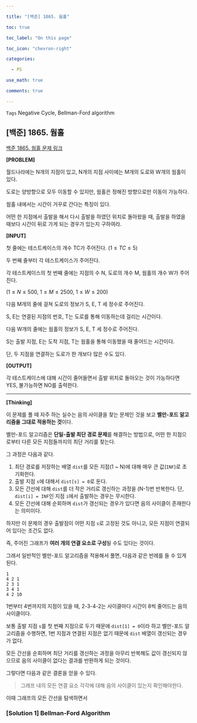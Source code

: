 ```yaml
---

title: "[백준] 1865. 웜홀"

toc: true

toc_label: "On this page"

toc_icon: "chevron-right"

categories:

  - PS

use_math: true

comments: true

---
```


`Tags` Negative Cycle, Bellman-Ford algorithm

## [백준] 1865. 웜홀

[백준 1865. 웜홀 문제 링크](https://www.acmicpc.net/problem/1865)

**[PROBLEM]**

월드나라에는 N개의 지점이 있고, N개의 지점 사이에는 M개의 도로와 W개의 웜홀이 있다.

도로는 양방향으로 모두 이동할 수 있지만, 웜홀은 정해진 방향으로만 이동이 가능하다.

웜홀 내에서는 시간이 거꾸로 간다는 특징이 있다.

어떤 한 지점에서 출발을 해서 다시 출발을 하였던 위치로 돌아왔을 때, 출발을 하였을 때보다 시간이 뒤로 가게 되는 경우가 있는지 구하여라.

**[INPUT]**

첫 줄에는 테스트케이스의 개수 TC가 주어진다. ($1 \leq TC \leq 5$)

두 번째 줄부터 각 테스트케이스가 주어진다.

각 테스트케이스의 첫 번째 줄에는 지점의 수 N, 도로의 개수 M, 웜홀의 개수 W가 주어진다.

($1 \leq N \leq 500$, $1 \leq M \leq 2500$, $1 \leq W \leq 200$)

다음 M개의 줄에 걸쳐 도로의 정보가 S, E, T 세 정수로 주어진다.

S, E는 연결된 지점의 번호, T는 도로를 통해 이동하는데 걸리는 시간이다.

다음 W개의 줄에는 웜홀의 정보가 S, E, T 세 정수로 주어진다.

S는 출발 지점, E는 도착 지점, T는 웜홀을 통해 이동했을 때 줄어드는 시간이다.

단, 두 지점을 연결하는 도로가 한 개보다 많은 수도 있다.

**[OUTPUT]**

각 테스트케이스에 대해 시간이 줄어들면서 출발 위치로 돌아오는 것이 가능하다면 YES, 불가능하면 NO를 출력한다.

---

**[Thinking]**

이 문제를 풀 때 자주 하는 실수는 음의 사이클을 찾는 문제인 것을 보고 **벨만-포드 알고리즘을 그대로 적용하는 것**이다.

벨만-포드 알고리즘은 **단일-출발 최단 경로 문제**를 해결하는 방법으로, 어떤 한 지점으로부터 다른 모든 지점들까지의 최단 거리를 찾는다.

그 과정은 다음과 같다.

1. 최단 경로를 저장하는 배열 `dist`를 모든 지점(1 ~ N)에 대해 매우 큰 값(`INF`)로 초기화한다.
2. 출발 지점 `s`에 대해서 `dist[s] = 0`로 둔다.
3. 모든 간선에 대해 `dist`를 더 작은 거리로 갱신하는 과정을 (N-1)번 반복한다. 단, `dist[i] = INF`인 지점 `i`에서 출발하는 경우는 무시한다.
4. 모든 간선에 대해 순회하며 `dist`가 갱신되는 경우가 있다면 음의 사이클이 존재한다는 의미이다.

하지만 이 문제의 경우 출발점이 어떤 지점 `s`로 고정된 것도 아니고, 모든 지점이 연결되어 있다는 조건도 없다.

즉, 주어진 그래프가 **여러 개의 연결 요소로 구성**될 수도 있다는 것이다.

그래서 일반적인 벨만-포드 알고리즘을 적용해서 풀면, 다음과 같은 반례를 들 수 있게 된다.

```
1
4 2 1
2 3 1
3 4 1
4 2 10
```

1번부터 4번까지의 지점이 있을 때, 2-3-4-2는 사이클마다 시간이 8씩 줄어드는 음의 사이클이다.

보통 출발 지점 `s`를 첫 번째 지점으로 두기 때문에 `dist[1] = 0`이라 하고 벨만-포드 알고리즘을 수행하면, 1번 지점과 연결된 지점은 없기 때문에 `dist` 배열이 갱신되는 경우가 없다.

모든 간선을 순회하며 최단 거리를 갱신하는 과정을 아무리 반복해도 값이 갱신되지 않으므로 음의 사이클이 없다는 결과를 반환하게 되는 것이다.

그렇다면 다음과 같은 결론을 얻을 수 있다.

> 그래프 내의 모든 연결 요소 각각에 대해 음의 사이클이 있는지 확인해야한다.




이때 그래프의 모든 간선을 탐색하면서 

### [Solution 1] Bellman-Ford Algorithm

